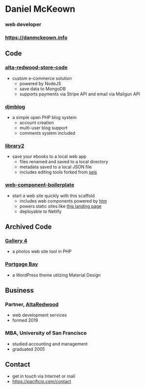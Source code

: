 # Daniel McKeown
### web developer
### https://danmckeown.info

## Code

### [alta-redwood-store-code](https://github.com/pacificpelican/alta-redwood-store-code)
- custom e-commerce solution
	* powered by NodeJS
	* save data to MongoDB
	* supports payments via Stripe API and email via Mailgun API

### [djmblog](https://github.com/pacificpelican/djmblog)
- a simple open PHP blog system
	* account creation
	* multi-user blog support
	* comments system included

### [library2](https://github.com/pacificpelican/library2)
- save your ebooks to a local web app
	* files renamed and saved to a local directory
	* metadata saved to a local JSON file
	* includes editing tools forked from [seis](https://github.com/pacificpelican/seis)

### [web-component-boilerplate](https://github.com/pacificpelican/web-component-boilerplate)
- start a web site quickly with this scaffold
	* includes web components powered by [htm](https://github.com/developit/htm)
	* powers static sites like [this landing page](https://nosuchthingasnormalpodcast.com/)
	* deployable to Netlify


## Archived Code

### [Gallery 4](https://github.com/pacificpelican/gallery4)
- a photos web site tool in PHP

### [Portgage Bay](https://github.com/pacificpelican/portageBay)
- a WordPress theme utilzing Material Design


## Business

### Partner, [AltaRedwood](https://jess-and-dan-mckeown.com)
- web development services
- formed 2019

### MBA, University of San Francisco
- studied accounting and management
- graduated 2005


## Contact
- get in touch via Internet or mail
- https://pacificio.com/contact